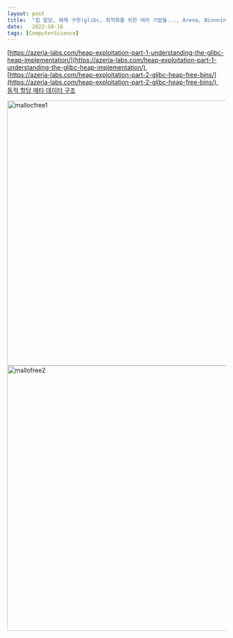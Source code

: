 ```yaml
---
layout: post
title:  "힙 할당, 해제 구현(glibc, 최적화를 위한 여러 기법들..., Arena, Binnning)"
date:   2022-10-16
tags: [ComputerScience]
---         
```


[https://azeria-labs.com/heap-exploitation-part-1-understanding-the-glibc-heap-implementation/](https://azeria-labs.com/heap-exploitation-part-1-understanding-the-glibc-heap-implementation/),              
[https://azeria-labs.com/heap-exploitation-part-2-glibc-heap-free-bins/](https://azeria-labs.com/heap-exploitation-part-2-glibc-heap-free-bins/),                           
[동적 할당 메타 데이터 구조](https://sourceware.org/git/gitweb.cgi?p=glibc.git;a=blob;f=malloc/malloc.c;h=6e766d11bc85b6480fa5c9f2a76559f8acf9deb5;hb=HEAD#l1059)            
           
<img width="611" alt="mallocfree1" src="https://user-images.githubusercontent.com/33873804/196029468-e99ddeef-001a-471f-89b5-54d5fcba4f59.png">                      
<img width="611" alt="mallofree2" src="https://user-images.githubusercontent.com/33873804/196029470-cddb2fa6-c7cd-4a48-95b5-beb86f728fe8.png">
